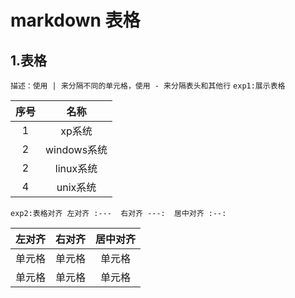 # markdown 表格
## 1.表格
`描述：使用 | 来分隔不同的单元格，使用 - 来分隔表头和其他行`
`exp1:展示表格`  

|  序号  |  名称  |  
|  :--:   |  :--:   |  
|   1    | xp系统  |  
|   2    | windows系统  |  
|   2    | linux系统  |  
|   4    | unix系统  |  


`exp2:表格对齐 左对齐 :---  右对齐 ---:  居中对齐 :--:`  

| 左对齐 | 右对齐 | 居中对齐 |  
| :----  | ---:    |  :--: |  
| 单元格 | 单元格 | 单元格 |
| 单元格 | 单元格 | 单元格 |